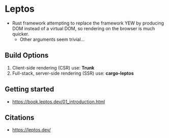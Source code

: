 # Leptos

- Rust framework attempting to replace the framework YEW by producing DOM instead of a virtual DOM, so rendering on the browser is much quicker.
    - Other arguments seem trivial...

## Build Options

1. Client-side rendering (CSR) use: **Trunk**
2. Full-stack, server-side rendering (SSR) use: **cargo-leptos**

## Getting started

- https://book.leptos.dev/01_introduction.html


## Citations

- https://leptos.dev/